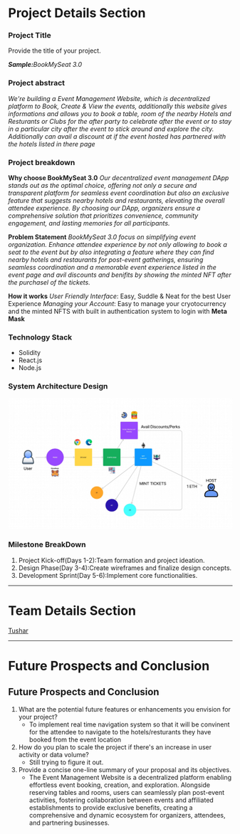 # Project Details Section


### Project Title

Provide the title of your project.

**_Sample:_**_BookMySeat 3.0_

### Project abstract

_We're building a Event Management Website, which is decentralized platform to Book, Create & View the events, additionally this website gives informations and allows you to book a table, room  of the nearby Hotels and Resturants or Clubs for the after party to celebrate after the event or to stay in a particular city after the event to stick around and explore  the city. Additionally can avail a discount at if the event hosted has partnered with the hotels listed in there page_

### Project breakdown 
**Why choose BookMySeat 3.0**
_Our decentralized event management DApp stands out as the optimal choice, offering not only a secure and transparent platform for seamless event coordination but also an exclusive feature that suggests nearby hotels and restaurants, elevating the overall attendee experience. By choosing our DApp, organizers ensure a comprehensive solution that prioritizes convenience, community engagement, and lasting memories for all participants._

**Problem Statement**
_BookMySeat 3.0 focus on simplifying event organization. Enhance attendee experience by not only allowing to book a seat to the event but by also  integrating a feature where they can find  nearby hotels and restaurants for post-event gatherings, ensuring seamless coordination and a memorable event experience listed in the event page and avil discounts and benifits by showing the minted NFT after the purchasel of the tickets._

**How it works**
_User Friendly Interface_: Easy, Suddle & Neat for the best User Experience
_Managing your Account_: Easy to manage your cryotocurrency and the minted NFTS with built in authentication system to login with **Meta Mask**

### Technology Stack
* Solidity 
* React.js
* Node.js

### System Architecture Design
![Image Alt Text](System%20architecture.jpeg)

### Milestone BreakDown
1. Project Kick-off(Days 1-2):Team formation and project ideation.
2. Design Phase(Day 3-4):Create wireframes and finalize design concepts.
3. Development Sprint(Day 5-6):Implement core functionalities.

---

# Team Details Section 

[Tushar](https://github.com/Tushar-ba/Profile)

-----
# Future Prospects and Conclusion



## **Future Prospects and Conclusion**


1. What are the potential future features or enhancements you envision for your project?
   - To implement real time navigation system so that it will be convinent for the attendee to navigate to the hotels/resturants they have booked from the event location 
2. How do you plan to scale the project if there's an increase in user activity or data volume?
   -  Still trying to figure it out.
3. Provide a concise one-line summary of your proposal and its objectives.
   -  The Event Management Website is a decentralized platform enabling effortless event booking, creation, and exploration. Alongside reserving tables and rooms, users can seamlessly plan post-event activities, fostering collaboration between events and affiliated establishments to provide exclusive benefits, creating a comprehensive and dynamic ecosystem for organizers, attendees, and partnering businesses.